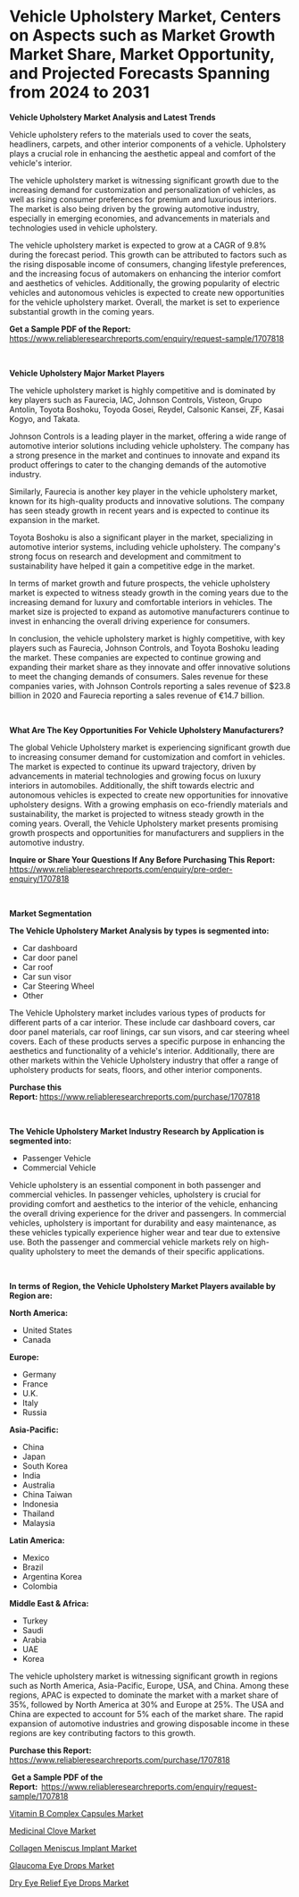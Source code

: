 <p><h1>Vehicle Upholstery Market, Centers on Aspects such as Market Growth Market Share, Market Opportunity, and Projected Forecasts Spanning from 2024 to 2031</h1></p><p><strong>Vehicle Upholstery Market Analysis and Latest Trends</strong></p>
<p><p>Vehicle upholstery refers to the materials used to cover the seats, headliners, carpets, and other interior components of a vehicle. Upholstery plays a crucial role in enhancing the aesthetic appeal and comfort of the vehicle's interior.</p><p>The vehicle upholstery market is witnessing significant growth due to the increasing demand for customization and personalization of vehicles, as well as rising consumer preferences for premium and luxurious interiors. The market is also being driven by the growing automotive industry, especially in emerging economies, and advancements in materials and technologies used in vehicle upholstery.</p><p>The vehicle upholstery market is expected to grow at a CAGR of 9.8% during the forecast period. This growth can be attributed to factors such as the rising disposable income of consumers, changing lifestyle preferences, and the increasing focus of automakers on enhancing the interior comfort and aesthetics of vehicles. Additionally, the growing popularity of electric vehicles and autonomous vehicles is expected to create new opportunities for the vehicle upholstery market. Overall, the market is set to experience substantial growth in the coming years.</p></p>
<p><strong>Get a Sample PDF of the Report:&nbsp;</strong> <a href="https://www.reliableresearchreports.com/enquiry/request-sample/1707818">https://www.reliableresearchreports.com/enquiry/request-sample/1707818</a></p>
<p>&nbsp;</p>
<p><strong>Vehicle Upholstery Major Market Players</strong></p>
<p><p>The vehicle upholstery market is highly competitive and is dominated by key players such as Faurecia, IAC, Johnson Controls, Visteon, Grupo Antolin, Toyota Boshoku, Toyoda Gosei, Reydel, Calsonic Kansei, ZF, Kasai Kogyo, and Takata.</p><p>Johnson Controls is a leading player in the market, offering a wide range of automotive interior solutions including vehicle upholstery. The company has a strong presence in the market and continues to innovate and expand its product offerings to cater to the changing demands of the automotive industry.</p><p>Similarly, Faurecia is another key player in the vehicle upholstery market, known for its high-quality products and innovative solutions. The company has seen steady growth in recent years and is expected to continue its expansion in the market.</p><p>Toyota Boshoku is also a significant player in the market, specializing in automotive interior systems, including vehicle upholstery. The company's strong focus on research and development and commitment to sustainability have helped it gain a competitive edge in the market.</p><p>In terms of market growth and future prospects, the vehicle upholstery market is expected to witness steady growth in the coming years due to the increasing demand for luxury and comfortable interiors in vehicles. The market size is projected to expand as automotive manufacturers continue to invest in enhancing the overall driving experience for consumers.</p><p>In conclusion, the vehicle upholstery market is highly competitive, with key players such as Faurecia, Johnson Controls, and Toyota Boshoku leading the market. These companies are expected to continue growing and expanding their market share as they innovate and offer innovative solutions to meet the changing demands of consumers. Sales revenue for these companies varies, with Johnson Controls reporting a sales revenue of $23.8 billion in 2020 and Faurecia reporting a sales revenue of €14.7 billion.</p></p>
<p>&nbsp;</p>
<p><strong>What Are The Key Opportunities For Vehicle Upholstery Manufacturers?</strong></p>
<p><p>The global Vehicle Upholstery market is experiencing significant growth due to increasing consumer demand for customization and comfort in vehicles. The market is expected to continue its upward trajectory, driven by advancements in material technologies and growing focus on luxury interiors in automobiles. Additionally, the shift towards electric and autonomous vehicles is expected to create new opportunities for innovative upholstery designs. With a growing emphasis on eco-friendly materials and sustainability, the market is projected to witness steady growth in the coming years. Overall, the Vehicle Upholstery market presents promising growth prospects and opportunities for manufacturers and suppliers in the automotive industry.</p></p>
<p><strong>Inquire or Share Your Questions If Any Before Purchasing This Report:</strong> <a href="https://www.reliableresearchreports.com/enquiry/pre-order-enquiry/1707818">https://www.reliableresearchreports.com/enquiry/pre-order-enquiry/1707818</a></p>
<p>&nbsp;</p>
<p><strong>Market Segmentation</strong></p>
<p><strong>The Vehicle Upholstery Market Analysis by types is segmented into:</strong></p>
<p><ul><li>Car dashboard</li><li>Car door panel</li><li>Car roof</li><li>Car sun visor</li><li>Car Steering Wheel</li><li>Other</li></ul></p>
<p><p>The Vehicle Upholstery market includes various types of products for different parts of a car interior. These include car dashboard covers, car door panel materials, car roof linings, car sun visors, and car steering wheel covers. Each of these products serves a specific purpose in enhancing the aesthetics and functionality of a vehicle's interior. Additionally, there are other markets within the Vehicle Upholstery industry that offer a range of upholstery products for seats, floors, and other interior components.</p></p>
<p><strong>Purchase this Report:&nbsp;</strong><a href="https://www.reliableresearchreports.com/purchase/1707818">https://www.reliableresearchreports.com/purchase/1707818</a></p>
<p>&nbsp;</p>
<p><strong>The Vehicle Upholstery Market Industry Research by Application is segmented into:</strong></p>
<p><ul><li>Passenger Vehicle</li><li>Commercial Vehicle</li></ul></p>
<p><p>Vehicle upholstery is an essential component in both passenger and commercial vehicles. In passenger vehicles, upholstery is crucial for providing comfort and aesthetics to the interior of the vehicle, enhancing the overall driving experience for the driver and passengers. In commercial vehicles, upholstery is important for durability and easy maintenance, as these vehicles typically experience higher wear and tear due to extensive use. Both the passenger and commercial vehicle markets rely on high-quality upholstery to meet the demands of their specific applications.</p></p>
<p>&nbsp;</p>
<p><strong>In terms of Region, the Vehicle Upholstery Market Players available by Region are:</strong></p>
<p>
    <p> <strong> North America: </strong>
        <ul>
            <li>United States</li>
            <li>Canada</li>
        </ul>
        </p> 
    <p> <strong> Europe: </strong>
        <ul>
            <li>Germany</li>
            <li>France</li>
            <li>U.K.</li>
            <li>Italy</li>
            <li>Russia</li>
        </ul>
        </p> 
    <p> <strong> Asia-Pacific: </strong>
        <ul>
            <li>China</li>
            <li>Japan</li>
            <li>South Korea</li>
            <li>India</li>
            <li>Australia</li>
            <li>China Taiwan</li>
            <li>Indonesia</li>
            <li>Thailand</li>
            <li>Malaysia</li>
        </ul>
        </p> 
    <p> <strong> Latin America: </strong>
        <ul>
            <li>Mexico</li>
            <li>Brazil</li>
            <li>Argentina Korea</li>
            <li>Colombia</li>
        </ul>
        </p> 
    <p> <strong> Middle East & Africa: </strong>
        <ul>
            <li>Turkey</li>
            <li>Saudi</li>
            <li>Arabia</li>
            <li>UAE</li>
            <li>Korea</li>
        </ul>
    </p>
    </p>
<p><p>The vehicle upholstery market is witnessing significant growth in regions such as North America, Asia-Pacific, Europe, USA, and China. Among these regions, APAC is expected to dominate the market with a market share of 35%, followed by North America at 30% and Europe at 25%. The USA and China are expected to account for 5% each of the market share. The rapid expansion of automotive industries and growing disposable income in these regions are key contributing factors to this growth.</p></p>
<p><strong>Purchase this Report: </strong><a href="https://www.reliableresearchreports.com/purchase/1707818">https://www.reliableresearchreports.com/purchase/1707818</a></p>
<p>&nbsp;<strong>Get a Sample PDF of the Report:&nbsp;&nbsp;</strong><a href="https://www.reliableresearchreports.com/enquiry/request-sample/1707818">https://www.reliableresearchreports.com/enquiry/request-sample/1707818</a></p>
<p><strong></strong></p>
<p><p><a href="https://medium.com/@krish.reportprime/vitamin-b-complex-capsules-market-size-reveals-the-best-marketing-channels-in-global-industry-809a7e4d0fe4">Vitamin B Complex Capsules Market</a></p><p><a href="https://medium.com/@jamesday5g/medicinal-clove-market-comprehensive-assessment-by-type-application-and-geography-3c38536605fd">Medicinal Clove Market</a></p><p><a href="https://medium.com/@jamesday5g/collagen-meniscus-implant-market-outlook-industry-overview-and-forecast-2024-to-2031-cb894dfca1e6">Collagen Meniscus Implant Market</a></p><p><a href="https://medium.com/@twiladurgan/glaucoma-eye-drops-market-size-and-market-trends-complete-industry-overview-2024-to-2031-1e5e0d8d273e">Glaucoma Eye Drops Market</a></p><p><a href="https://medium.com/@twiladurgan/dry-eye-relief-eye-drops-market-outlook-industry-overview-and-forecast-2024-to-2031-548ee55c74fe">Dry Eye Relief Eye Drops Market</a></p></p>